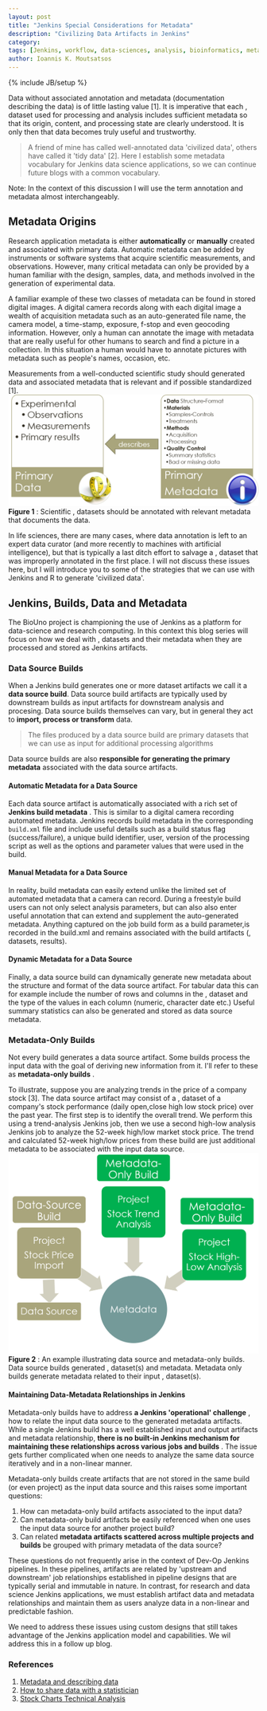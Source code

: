 ```yaml
---
layout: post
title: "Jenkins Special Considerations for Metadata"
description: "Civilizing Data Artifacts in Jenkins"
category: 
tags: [Jenkins, workflow, data-sciences, analysis, bioinformatics, metadata]
author: Ioannis K. Moutsatsos
---
```

{% include JB/setup %}

Data without associated annotation and metadata (documentation describing the data) is of little lasting value [1]. It is imperative that each ,
dataset used for processing and analysis includes sufficient metadata so that its origin, content, and processing state are clearly understood. It is only then that data becomes truly useful and trustworthy. 
>A friend of mine has called well-annotated data 'civilized data', others have called it  'tidy data' [2]. 
Here I establish some metadata vocabulary for Jenkins data science applications, so we can continue future blogs with a common vocabulary.

<!--more-->
Note: In the context of this discussion I will use the  term annotation and metadata almost interchangeably.

## Metadata Origins
Research application metadata is either **automatically**  or **manually**  created and associated with primary data. Automatic metadata can be added by instruments or software systems that acquire scientific measurements, and observations. However, many critical metadata can only be provided by a human familiar with the design, samples, data, and  methods involved in the generation of experimental data.

A familiar example of these two classes of metadata can be found in stored digital images. A digital camera records along with each digital image a wealth of acquisition metadata such as an auto-generated file name, the  camera model, a time-stamp, exposure, f-stop and even geocoding information. However, only a human can annotate the image with metadata  that are really useful for other humans to search and find a picture in a collection. In this situation a human would have to annotate pictures with metadata such as people's names, occasion, etc.

Measurements from a well-conducted scientific study should generated  data and associated metadata that is relevant and if possible standardized [1]. ![Figure 1](/assets/posts/Jenkins-Metadata-Introduction/PrimaryData_Meta.png) 
**Figure 1** : Scientific ,
datasets should be annotated with relevant metadata that documents the data.
 
In life sciences, there are many cases, where data annotation is left to an expert data curator (and more recently to machines with artificial intelligence), but that is typically a last ditch effort to salvage a ,
dataset that was improperly annotated in the first place. I will not discuss these issues here, but I will introduce you to some of the strategies that we can use with Jenkins and R to generate 'civilized data'.
 
## Jenkins, Builds, Data and Metadata
The BioUno project is championing the use of Jenkins as a platform for data-science and research computing.  In this context this blog series will focus on how we deal with ,
datasets and their metadata  when they are processed and stored as Jenkins artifacts.

### Data Source Builds
When a Jenkins build generates one or more dataset artifacts we call it a **data source build**. Data source build artifacts are typically used by downstream builds as input artifacts for downstream analysis and procesing. Data source builds themselves can vary, but in general they act to **import, process or transform**  data. 

>The files produced by a data source build are primary datasets that we can use as input for additional processing algorithms

Data source builds are also **responsible for generating the primary metadata**  associated with the data source artifacts.

#### Automatic Metadata for a Data Source
Each data source artifact is automatically associated with  a rich set of **Jenkins build metadata** . This is similar to a digital camera recording automated metadata. Jenkins records build metadata in the corresponding `build.xml` file and include useful details such as a build status flag (success/failure),  a unique build identifier, user, version of the processing script as well as the options and parameter values that were used in the build.

#### Manual Metadata for a Data Source 
In reality, build metadata can easily extend unlike the limited set of automated metadata that a camera can record. During a freestyle build users can not only select analysis parameters, but can also also enter useful annotation that can extend and supplement the auto-generated metadata. Anything captured on the job build form as a build parameter,is recorded in the build.xml and remains associated with the build artifacts (,
datasets, results).

#### Dynamic Metadata for a Data Source
Finally, a data source build can dynamically generate new metadata about the structure and format of the data source artifact. For tabular data this can for example include the number of rows and columns in the ,
dataset and the type of the values in each column (numeric, character date etc.) Useful summary statistics can also be generated and stored as data source metadata.
 
### Metadata-Only Builds
Not every build generates a data source artifact. Some builds process the input data with the goal of deriving new information from it. I'll refer to these as **metadata-only builds** .

To illustrate, suppose you are analyzing trends in the price of a company stock [3]. The data source artifact may consist of a ,
dataset of a company's stock performance (daily open,close high low stock price) over the past year. The first step is to identify the overall trend. We perform this using a trend-analysis Jenkins job, then we use a second high-low analysis Jenkins job to analyze the 52-week high/low market stock price. The trend and  calculated 52-week high/low prices from these build are just additional metadata to be associated with the input data source.  ![Figure 2](/assets/posts/Jenkins-Metadata-Introduction/Example_MetaBuilds.png)
**Figure 2** : An example illustrating data source and metadata-only builds. Data source builds generated ,
dataset(s) and metadata. Metadata only builds generate metadata related to their input ,
dataset(s).

#### Maintaining Data-Metadata Relationships in Jenkins 
Metadata-only builds have to address **a Jenkins 'operational' challenge** , how to relate the input data source to the generated metadata artifacts. While a single Jenkins build has a well established input and output artifacts and metadata relationship, **there is no built-in Jenkins mechanism for maintaining these relationships across various jobs and builds** . The issue gets further complicated when one needs to analyze the same data source iteratively and in a non-linear manner.

Metadata-only builds create artifacts that are not stored in the same build (or even project) as the input data source and this raises some important questions:

1. How can metadata-only build artifacts associated to the input data?
2. Can metadata-only build artifacts be easily referenced when one uses the input data source for another project build?
3. Can related **metadata artifacts scattered across multiple projects and builds**  be grouped with  primary metadata of the data source?


These questions do not frequently arise in the context of Dev-Op Jenkins pipelines. In these pipelines, artifacts are related by  'upstream and downstream' job relationships established in pipeline designs that are typically serial and immutable in nature. In contrast, for research and data science Jenkins applications, we must establish artifact data and metadata relationships and maintain them as users analyze data in a non-linear and predictable fashion.

We need to address these issues using custom designs that still takes advantage of the Jenkins application model and capabilities. We wil address this in a follow up blog.
 
### References
1. [Metadata and describing data](http://data.research.cornell.edu/content/writing-metadata)
2. [How to share data with a statistician](http://ropensci.github.io/reproducibility-guide/sections/dataSharing/)
3. [Stock Charts Technical Analysis](http://stockcharts.com/school/doku.php?id=chart_school:overview:technical_analysis)


